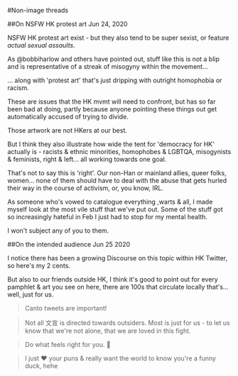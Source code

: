 #Non-image threads

##On NSFW HK protest art
Jun 24, 2020

NSFW HK protest art exist - but they also tend to be super sexist, or feature *actual sexual assaults*. 

As @bobbiharlow and others have pointed out, stuff like this is not a blip and is representative of a streak of misogyny within the movement...

... along with 'protest art' that's just dripping with outright homophobia or racism. 

These are issues that the HK mvmt will need to confront, but has so far been bad at doing, partly because anyone pointing these things out get automatically accused of trying to divide.

Those artwork are not HKers at our best. 

But I think they also illustrate how wide the tent for 'democracy for HK' actually is - racists & ethnic minorities, homophobes & LGBTQA, misogynists & feminists, right & left... all working towards one goal.

That's not to say this is 'right'. Our non-Han or mainland allies, queer folks, women... none of them should have to deal with the abuse that gets hurled their way in the course of activism, or, you know, IRL. 

As someone who's vowed to catalogue everything ,warts & all, I made myself look at the most vile stuff that we've put out. Some of the stuff got so increasingly hateful in Feb I just had to stop for my mental health.

I won't subject any of you to them.

##On the intended audience
Jun 25 2020

I notice there has been a growing Discourse on this topic within HK Twitter, so here's my 2 cents.

But also to our friends outside HK, I think it's good to point out for every pamphlet & art you see on here, there are 100s that circulate locally that's... well, just for us.

> Canto tweets are important!

> Not all 文宣 is directed towards outsiders. Most is just for us - to let us know that we're not alone, that we are loved in this fight. 

> Do what feels right for you. 🙂

> I just ♥ your puns & really want the world to know you're a funny duck, hehe